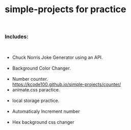 # simple-projects for practice
<br>
<h3>Includes:</h3>
<br>
<ul>
  <li>Chuck Norris Joke Generator using an API.</li>
  <br>
  <li>Background Color Changer.</li>
  <br>
  <li>Number counter.</li>
  <a href = https://kcode100.github.io/simple-projects/counter>https://kcode100.github.io/simple-projects/counter/</a>
  <br>
  <li>animate.css paractice.</li>
  <br>
  <li>local storage practice.</li>
  <br>
  <li>Automaticaly Increment number</li>
  <br>
  <li>Hex background css changer</li>  
</ul>

